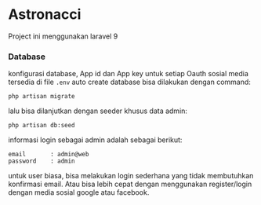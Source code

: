 # Astronacci

Project ini menggunakan laravel 9

### Database
konfigurasi database, App id dan App key untuk setiap Oauth sosial media tersedia di file `.env`  auto create database bisa dilakukan dengan command:
```
php artisan migrate
```
lalu bisa dilanjutkan dengan seeder khusus data admin:
```
php artisan db:seed
```
informasi login sebagai admin adalah sebagai berikut:
```
email       : admin@web
password    : admin
```
untuk user biasa, bisa melakukan login sederhana yang tidak membutuhkan konfirmasi email. Atau bisa lebih cepat dengan menggunakan register/login dengan media sosial google atau facebook.
